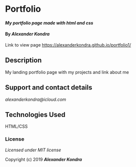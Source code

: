 # Portfolio

#### _My portfolio page made with html and css_

#### By _**Alexander Kondra**_

Link to view page https://alexanderkondra.github.io/portfolio1/

## Description
My landing portfolio page with my projects and link about me


## Support and contact details

_alexanderkondra@icloud.com_

## Technologies Used

HTML/CSS

### License

*Licensed under MIT license*

Copyright (c) 2019 **_Alexander Kondra_**
